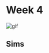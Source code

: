 # Week 4

![gif](https://github.com/KristineGudmundsen/CodeWords/raw/master/SKO/Week%204/TypeTestSpinning.gif)

## Sims

